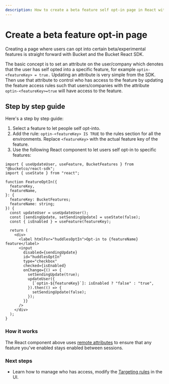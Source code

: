 ```yaml
---
description: How to create a beta feature self opt-in page in React with Bucket
---
```


# Create a beta feature opt-in page

Creating a page where users can opt into certain beta/experimental features is straight forward with Bucket and the Bucket React SDK.

The basic concept is to set an attribute on the user/company which denotes that the user has self opted into a specific feature, for example `optin-<featureKey> = true.` Updating an attribute is very simple from the SDK. Then use that attribute to control who has access to the feature by updating the feature access rules such that users/companies with the attribute `optin-<featureKey>=true` will have access to the feature.

## Step by step guide

Here's a step by step guide:

1. Select a feature to let people self opt-into.
2. Add the rule: `optin-<featureKey> IS TRUE` to the rules section for all the environments. Replace `<featureKey>` with the actual feature key of the feature.
3. Use the following React component to let users self opt-in to specific features:

```tsx
import { useUpdateUser, useFeature, BucketFeatures } from "@bucketco/react-sdk";
import { useState } from "react";

function FeatureOptIn({
  featureKey,
  featureName,
}: {
  featureKey: BucketFeatures;
  featureName: string;
}) {
  const updateUser = useUpdateUser();
  const [sendingUpdate, setSendingUpdate] = useState(false);
  const { isEnabled } = useFeature(featureKey);

  return (
    <div>
      <label htmlFor="huddlesOptIn">Opt-in to {featureName} feature</label>
      <input
        disabled={sendingUpdate}
        id="huddlesOptIn"
        type="checkbox"
        checked={isEnabled}
        onChange={() => {
          setSendingUpdate(true);
          updateUser({
            [`optin-${featureKey}`]: isEnabled ? "false" : "true",
          }).then(() => {
            setSendingUpdate(false);
          });
        }}
      />
    </div>
  );
}
```

### How it works

The React component above uses [remote attributes](https://bucket.co/changelog/introducing-remote-attributes) to ensure that any feature you've enabled stays enabled between sessions.

### Next steps

* Learn how to manage who has access, modify the [Targeting rules](../product-handbook/feature-rollouts/feature-targeting-rules.md) in the UI.
